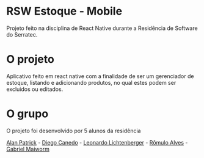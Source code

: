 # RSW Estoque - Mobile
 Projeto feito na disciplina de React Native durante a Residência de Software do Serratec. 
 
 # O projeto
 
 Aplicativo feito em react native com a finalidade de ser um gerenciador de estoque, listando e adicionando produtos, no qual estes podem ser excluidos ou editados.
 
 # O grupo
 
 O projeto foi desenvolvido por 5 alunos da residência
 
 [Alan Patrick](https://github.com/Alan-Patrik) -
 [Diego Canedo](https://github.com/DiegoCanedo) -
 [Leonardo Lichtenberger](https://github.com/leonardo-lichtenberger) -
 [Rômulo Alves](https://github.com/roalvesrj) -
 [Gabriel Maiworm](https://github.com/Txyzz) 
 
